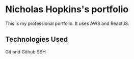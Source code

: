 # Nicholas Hopkins's portfolio

This is my professional portfolio. It uses AWS and ReactJS.
## Technologies Used

Git and Github
SSH
